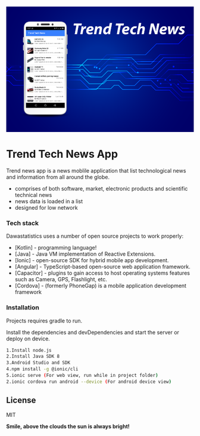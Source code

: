 ![trendtechnewsapp ad sample](https://github.com/javamaasai/trendnewsapp/blob/master/trendtechnewsbanner-01.png?raw=true)

# Trend Tech News App

Trend news app is a news moblile application that list technological news and information from all around the globe.

  - comprises of both software, market, electronic products and scientific technical news
  - news data is loaded in a list
  - designed for low network

### Tech stack

Dawastatistics uses a number of open source projects to work properly:

* [Kotlin] - programming language!
* [Java] - Java VM implementation of Reactive Extensions.
* [Ionic] - open-source SDK for hybrid mobile app development.
* [Angular] - TypeScript-based open-source web application framework.
* [Capacitor] - plugins to gain access to host operating systems features such as Camera, GPS, Flashlight, etc.
* [Cordova] - (formerly PhoneGap) is a mobile application development framework

### Installation

Projects requires gradle to run.

Install the dependencies and devDependencies and start the server or deploy on device.

```sh
1.Install node.js
2.Install Java SDK 8
3.Android Studio and SDK
4.npm install -g @ionic/cli
5.ionic serve (For web view, run while in project folder)
2.ionic cordova run android --device (For android device view)
```


License
----

MIT

**Smile, above the clouds the sun is always bright!**
